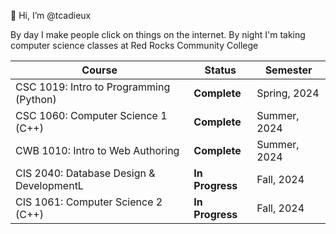 👋 Hi, I’m @tcadieux

By day I make people click on things on the internet.
By night I'm taking computer science classes at Red Rocks Community College

| Course | Status | Semester |
| -------- | ------- | ------- |    
CSC 1019: Intro to Programming (Python) | **Complete** | Spring, 2024
CSC 1060: Computer Science 1 (C++) | **Complete**  | Summer, 2024
CWB 1010: Intro to Web Authoring |  **Complete** | Summer, 2024
CIS 2040: Database Design & DevelopmentL | **In Progress** | Fall, 2024
CIS 1061: Computer Science 2 (C++) | **In Progress** | Fall, 2024




<!---
tcadieux/tcadieux is a ✨ special ✨ repository because its `README.md` (this file) appears on your GitHub profile.
You can click the Preview link to take a look at your changes.
--->
